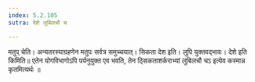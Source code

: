 ```yaml
---
index: 5.2.105
sutra: देशे लुबिलचौ च

---
```

 मतुप् चेति। अन्यतरस्याग्रहणेन मतुपः सर्वत्र समुच्चयात्। सिकता देश इति। लुपि युक्तवद्भावः। देशे इति किमिति॥ एतेन योगविभागोऽपि पर्यनुयुक्त एव भवति, तेन ठ्सिकताशर्कराभ्यां लुबिलचौ चऽ इत्येव कस्मान्न कृतमित्यर्थः ॥
